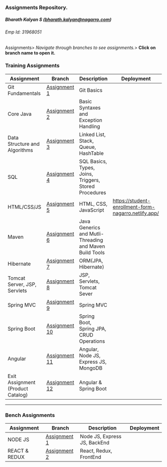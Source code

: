### Assignments Repository.

##### Bharath Kalyan S (bharath.kalyan@nagarro.com)

###### Emp Id: 31968051

Assignments> _Navigate through branches to see assignments._> **Click on branch name to open it.**

### Training Assignments

| Assignment                        | Branch                                                                                                                   | Description                                             | Deployment                                           |
| --------------------------------- | ------------------------------------------------------------------------------------------------------------------------ | ------------------------------------------------------- | ---------------------------------------------------- |
| Git Fundamentals                  | [Assignment 1 ](https://git.nagarro.com/GITG00641/Java/bharath-kalyan-s/tree/Assignment-1-Git-Fundamentals)              | Git Basics                                              |                                                      |
| Core Java                         | [Assignment 2 ](https://git.nagarro.com/GITG00641/Java/bharath-kalyan-s/tree/Assignment-2-Core-Java-Assignment)          | Basic Syntaxes and Exception Handling                   |                                                      |
| Data Structure and Algorithms     | [Assignment 3 ](https://git.nagarro.com/GITG00641/Java/bharath-kalyan-s/tree/Assignment-3-DataStructures-and-Algorithms) | Linked List, Stack, Queue, HashTable                    |                                                      |
| SQL                               | [Assignment 4 ](https://git.nagarro.com/GITG00641/Java/bharath-kalyan-s/tree/Assignment-4-SQL)                           | SQL Basics, Types, Joins, Triggers, Stored Procedures   |                                                      |
| HTML/CSS/JS                       | [Assignment 5 ](https://git.nagarro.com/GITG00641/Java/bharath-kalyan-s/tree/Assignment-5-HTMLCSSJS)                     | HTML, CSS, JavaScript                                   | https://student-enrollment-form-nagarro.netlify.app/ |
| Maven                             | [Assignment 6 ](https://git.nagarro.com/GITG00641/Java/bharath-kalyan-s/tree/Assignment-6-Maven)                         | Java Generics and Mutli-Threading and Maven Build Tools |                                                      |
| Hibernate                         | [Assignment 7 ](https://git.nagarro.com/GITG00641/Java/bharath-kalyan-s/tree/Assignment-7-Hibernate)                     | ORM(JPA, Hibernate)                                     |                                                      |
| Tomcat Server, JSP, Servlets      | [Assignment 8 ](https://git.nagarro.com/GITG00641/Java/bharath-kalyan-s/tree/Assignment-8-JSP)                           | JSP, Servlets, Tomcat Sever                             |                                                      |
| Spring MVC                        | [Assignment 9 ](https://git.nagarro.com/GITG00641/Java/bharath-kalyan-s/tree/Assignment-9-Spring-MVC)                    | Spring MVC                                              |                                                      |
| Spring Boot                       | [Assignment 10 ](https://git.nagarro.com/GITG00641/Java/bharath-kalyan-s/tree/Assignment-10-SpringBoot)                  | Spring Boot, Spring JPA, CRUD Operations                |                                                      |
| Angular                           | [Assignment 11 ](https://git.nagarro.com/GITG00641/Java/bharath-kalyan-s/tree/Assignment-11-Angular)                     | Angular, Node JS, Express JS, MongoDB                   |                                                      |
| Exit Assignment (Product Catalog) | [Assignment 12 ](https://git.nagarro.com/GITG00641/Java/bharath-kalyan-s/tree/Assignment-12-ExitTest)                    | Angular & Spring Boot                                   |                                                      |

---

### Bench Assignments

| Assignment    | Branch                                                                                                            | Description                  | Deployment |
| ------------- | ----------------------------------------------------------------------------------------------------------------- | ---------------------------- | ---------- |
| NODE JS       | [Assignment 1 ](https://git.nagarro.com/GITG00641/Java/bharath-kalyan-s/tree/Bench-Assignment-1-NodeJS-ExpressJS) | Node JS, Express JS, BackEnd |            |
| REACT & REDUX | [Assignment 2 ](https://git.nagarro.com/GITG00641/Java/bharath-kalyan-s/tree/Bench-Assignment-2-React)            | React, Redux, FrontEnd       |            |
